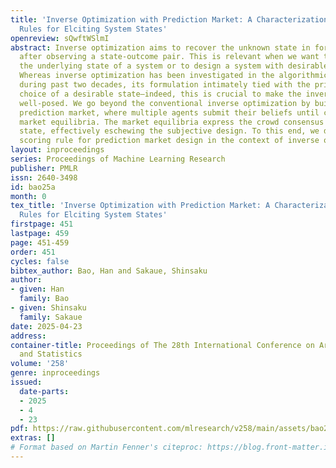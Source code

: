 ```yaml
---
title: 'Inverse Optimization with Prediction Market: A Characterization of Scoring
  Rules for Elciting System States'
openreview: sQwftWSlmI
abstract: Inverse optimization aims to recover the unknown state in forward optimization
  after observing a state-outcome pair. This is relevant when we want to identify
  the underlying state of a system or to design a system with desirable outcomes.
  Whereas inverse optimization has been investigated in the algorithmic perspective
  during past two decades, its formulation intimately tied with the principal’s subjective
  choice of a desirable state—indeed, this is crucial to make the inverse problem
  well-posed. We go beyond the conventional inverse optimization by building upon
  prediction market, where multiple agents submit their beliefs until converging to
  market equilibria. The market equilibria express the crowd consensus on a desirable
  state, effectively eschewing the subjective design. To this end, we derive a proper
  scoring rule for prediction market design in the context of inverse optimization.
layout: inproceedings
series: Proceedings of Machine Learning Research
publisher: PMLR
issn: 2640-3498
id: bao25a
month: 0
tex_title: 'Inverse Optimization with Prediction Market: A Characterization of Scoring
  Rules for Elciting System States'
firstpage: 451
lastpage: 459
page: 451-459
order: 451
cycles: false
bibtex_author: Bao, Han and Sakaue, Shinsaku
author:
- given: Han
  family: Bao
- given: Shinsaku
  family: Sakaue
date: 2025-04-23
address:
container-title: Proceedings of The 28th International Conference on Artificial Intelligence
  and Statistics
volume: '258'
genre: inproceedings
issued:
  date-parts:
  - 2025
  - 4
  - 23
pdf: https://raw.githubusercontent.com/mlresearch/v258/main/assets/bao25a/bao25a.pdf
extras: []
# Format based on Martin Fenner's citeproc: https://blog.front-matter.io/posts/citeproc-yaml-for-bibliographies/
---
```

